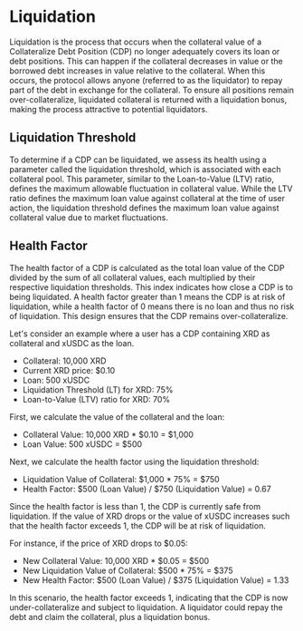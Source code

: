 

# Liquidation

Liquidation is the process that occurs when the collateral value of a Collateralize Debt Position (CDP) no longer adequately covers its loan or debt positions. This can happen if the collateral decreases in value or the borrowed debt increases in value relative to the collateral. When this occurs, the protocol allows anyone (referred to as the liquidator) to repay part of the debt in exchange for the collateral. To ensure all positions remain over-collateralize, liquidated collateral is returned with a liquidation bonus, making the process attractive to potential liquidators.


## Liquidation Threshold

To determine if a CDP can be liquidated, we assess its health using a parameter called the liquidation threshold, which is associated with each collateral pool. This parameter, similar to the Loan-to-Value (LTV) ratio, defines the maximum allowable fluctuation in collateral value. While the LTV ratio defines the maximum loan value against collateral at the time of user action, the liquidation threshold defines the maximum loan value against collateral value due to market fluctuations.


## Health Factor

The health factor of a CDP is calculated as the total loan value of the CDP divided by the sum of all collateral values, each multiplied by their respective liquidation thresholds. This index indicates how close a CDP is to being liquidated. A health factor greater than 1 means the CDP is at risk of liquidation, while a health factor of 0 means there is no loan and thus no risk of liquidation. This design ensures that the CDP remains over-collateralize.

Let's consider an example where a user has a CDP containing XRD as collateral and xUSDC as the loan.



* Collateral: 10,000 XRD
* Current XRD price: $0.10
* Loan: 500 xUSDC
* Liquidation Threshold (LT) for XRD: 75%
* Loan-to-Value (LTV) ratio for XRD: 70%

First, we calculate the value of the collateral and the loan:



* Collateral Value: 10,000 XRD * $0.10 = $1,000
* Loan Value: 500 xUSDC = $500

Next, we calculate the health factor using the liquidation threshold:



* Liquidation Value of Collateral: $1,000 * 75% = $750
* Health Factor: $500 (Loan Value) / $750 (Liquidation Value) = 0.67

Since the health factor is less than 1, the CDP is currently safe from liquidation. If the value of XRD drops or the value of xUSDC increases such that the health factor exceeds 1, the CDP will be at risk of liquidation.

For instance, if the price of XRD drops to $0.05:



* New Collateral Value: 10,000 XRD * $0.05 = $500
* New Liquidation Value of Collateral: $500 * 75% = $375
* New Health Factor: $500 (Loan Value) / $375 (Liquidation Value) = 1.33

In this scenario, the health factor exceeds 1, indicating that the CDP is now under-collateralize and subject to liquidation. A liquidator could repay the debt and claim the collateral, plus a liquidation bonus.

